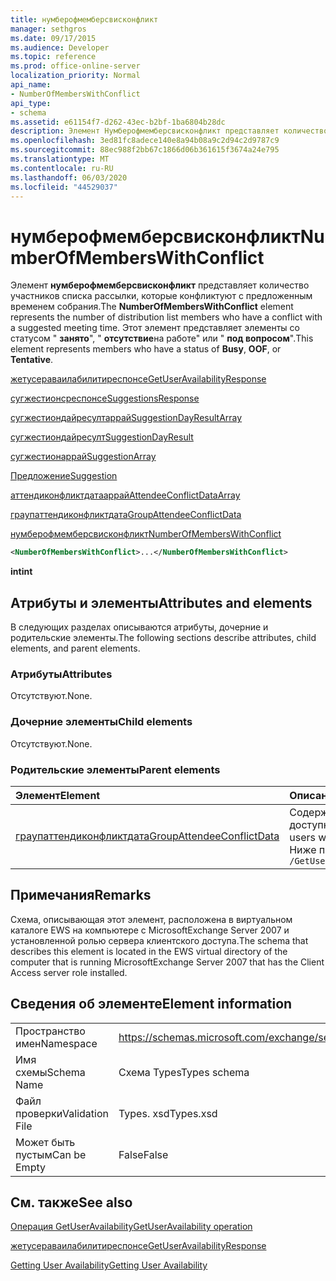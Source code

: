 ```yaml
---
title: нумберофмемберсвисконфликт
manager: sethgros
ms.date: 09/17/2015
ms.audience: Developer
ms.topic: reference
ms.prod: office-online-server
localization_priority: Normal
api_name:
- NumberOfMembersWithConflict
api_type:
- schema
ms.assetid: e61154f7-d262-43ec-b2bf-1ba6804b28dc
description: Элемент Нумберофмемберсвисконфликт представляет количество участников списка рассылки, которые конфликтуют с предложенным временем собрания. Этот элемент представляет элементы со статусом "занято", "отсутствие на работе" или "под вопросом".
ms.openlocfilehash: 3ed81fc8adece140e8a94b08a9c2d94c2d9787c9
ms.sourcegitcommit: 88ec988f2bb67c1866d06b361615f3674a24e795
ms.translationtype: MT
ms.contentlocale: ru-RU
ms.lasthandoff: 06/03/2020
ms.locfileid: "44529037"
---
```

# <a name="numberofmemberswithconflict"></a><span data-ttu-id="0793f-104">нумберофмемберсвисконфликт</span><span class="sxs-lookup"><span data-stu-id="0793f-104">NumberOfMembersWithConflict</span></span>

<span data-ttu-id="0793f-105">Элемент **нумберофмемберсвисконфликт** представляет количество участников списка рассылки, которые конфликтуют с предложенным временем собрания.</span><span class="sxs-lookup"><span data-stu-id="0793f-105">The **NumberOfMembersWithConflict** element represents the number of distribution list members who have a conflict with a suggested meeting time.</span></span> <span data-ttu-id="0793f-106">Этот элемент представляет элементы со статусом " **занято**", " **отсутствие**на работе" или " **под вопросом**".</span><span class="sxs-lookup"><span data-stu-id="0793f-106">This element represents members who have a status of **Busy**, **OOF**, or **Tentative**.</span></span>
  
[<span data-ttu-id="0793f-107">жетусераваилабилитиреспонсе</span><span class="sxs-lookup"><span data-stu-id="0793f-107">GetUserAvailabilityResponse</span></span>](getuseravailabilityresponse.md)
  
[<span data-ttu-id="0793f-108">сугжестионсреспонсе</span><span class="sxs-lookup"><span data-stu-id="0793f-108">SuggestionsResponse</span></span>](suggestionsresponse.md)
  
[<span data-ttu-id="0793f-109">сугжестиондайресултаррай</span><span class="sxs-lookup"><span data-stu-id="0793f-109">SuggestionDayResultArray</span></span>](suggestiondayresultarray.md)
  
[<span data-ttu-id="0793f-110">сугжестиондайресулт</span><span class="sxs-lookup"><span data-stu-id="0793f-110">SuggestionDayResult</span></span>](suggestiondayresult.md)
  
[<span data-ttu-id="0793f-111">сугжестионаррай</span><span class="sxs-lookup"><span data-stu-id="0793f-111">SuggestionArray</span></span>](suggestionarray.md)
  
[<span data-ttu-id="0793f-112">Предложение</span><span class="sxs-lookup"><span data-stu-id="0793f-112">Suggestion</span></span>](suggestion.md)
  
[<span data-ttu-id="0793f-113">аттендиконфликтдатааррай</span><span class="sxs-lookup"><span data-stu-id="0793f-113">AttendeeConflictDataArray</span></span>](attendeeconflictdataarray.md)
  
[<span data-ttu-id="0793f-114">граупаттендиконфликтдата</span><span class="sxs-lookup"><span data-stu-id="0793f-114">GroupAttendeeConflictData</span></span>](groupattendeeconflictdata.md)
  
[<span data-ttu-id="0793f-115">нумберофмемберсвисконфликт</span><span class="sxs-lookup"><span data-stu-id="0793f-115">NumberOfMembersWithConflict</span></span>](numberofmemberswithconflict.md)
  
```xml
<NumberOfMembersWithConflict>...</NumberOfMembersWithConflict>
```

 <span data-ttu-id="0793f-116">**int**</span><span class="sxs-lookup"><span data-stu-id="0793f-116">**int**</span></span>
## <a name="attributes-and-elements"></a><span data-ttu-id="0793f-117">Атрибуты и элементы</span><span class="sxs-lookup"><span data-stu-id="0793f-117">Attributes and elements</span></span>

<span data-ttu-id="0793f-118">В следующих разделах описываются атрибуты, дочерние и родительские элементы.</span><span class="sxs-lookup"><span data-stu-id="0793f-118">The following sections describe attributes, child elements, and parent elements.</span></span>
  
### <a name="attributes"></a><span data-ttu-id="0793f-119">Атрибуты</span><span class="sxs-lookup"><span data-stu-id="0793f-119">Attributes</span></span>

<span data-ttu-id="0793f-120">Отсутствуют.</span><span class="sxs-lookup"><span data-stu-id="0793f-120">None.</span></span>
  
### <a name="child-elements"></a><span data-ttu-id="0793f-121">Дочерние элементы</span><span class="sxs-lookup"><span data-stu-id="0793f-121">Child elements</span></span>

<span data-ttu-id="0793f-122">Отсутствуют.</span><span class="sxs-lookup"><span data-stu-id="0793f-122">None.</span></span>
  
### <a name="parent-elements"></a><span data-ttu-id="0793f-123">Родительские элементы</span><span class="sxs-lookup"><span data-stu-id="0793f-123">Parent elements</span></span>

|<span data-ttu-id="0793f-124">**Элемент**</span><span class="sxs-lookup"><span data-stu-id="0793f-124">**Element**</span></span>|<span data-ttu-id="0793f-125">**Описание**</span><span class="sxs-lookup"><span data-stu-id="0793f-125">**Description**</span></span>|
|:-----|:-----|
|[<span data-ttu-id="0793f-126">граупаттендиконфликтдата</span><span class="sxs-lookup"><span data-stu-id="0793f-126">GroupAttendeeConflictData</span></span>](groupattendeeconflictdata.md) <br/> |<span data-ttu-id="0793f-127">Содержит статистические сведения о количестве доступных пользователей, количестве пользователей с конфликтами и количестве пользователей, не имеющих сведений о доступности, в списке рассылки для предполагаемого времени проведения собрания.</span><span class="sxs-lookup"><span data-stu-id="0793f-127">Contains aggregate conflict information about the number of users who are available, the number of users who have conflicts, and the number of users who do not have availability information in a distribution list for a suggested meeting time.</span></span>  <br/> <span data-ttu-id="0793f-128">Ниже приведено выражение XPath для этого элемента:</span><span class="sxs-lookup"><span data-stu-id="0793f-128">The following is the XPath expression to this element:</span></span>  <br/>  `/GetUserAvailabilityResponse/SuggestionsResponse/SuggestionDayResultArray/SuggestionDayResult[i]/SuggestionArray/Suggestion[i]/AttendeeConflictDataArray/GroupAttendeeConflictData[i]` <br/> |
   
## <a name="remarks"></a><span data-ttu-id="0793f-129">Примечания</span><span class="sxs-lookup"><span data-stu-id="0793f-129">Remarks</span></span>

<span data-ttu-id="0793f-130">Схема, описывающая этот элемент, расположена в виртуальном каталоге EWS на компьютере с MicrosoftExchange Server 2007 и установленной ролью сервера клиентского доступа.</span><span class="sxs-lookup"><span data-stu-id="0793f-130">The schema that describes this element is located in the EWS virtual directory of the computer that is running MicrosoftExchange Server 2007 that has the Client Access server role installed.</span></span>
  
## <a name="element-information"></a><span data-ttu-id="0793f-131">Сведения об элементе</span><span class="sxs-lookup"><span data-stu-id="0793f-131">Element information</span></span>

|||
|:-----|:-----|
|<span data-ttu-id="0793f-132">Пространство имен</span><span class="sxs-lookup"><span data-stu-id="0793f-132">Namespace</span></span>  <br/> |https://schemas.microsoft.com/exchange/services/2006/types  <br/> |
|<span data-ttu-id="0793f-133">Имя схемы</span><span class="sxs-lookup"><span data-stu-id="0793f-133">Schema Name</span></span>  <br/> |<span data-ttu-id="0793f-134">Схема Types</span><span class="sxs-lookup"><span data-stu-id="0793f-134">Types schema</span></span>  <br/> |
|<span data-ttu-id="0793f-135">Файл проверки</span><span class="sxs-lookup"><span data-stu-id="0793f-135">Validation File</span></span>  <br/> |<span data-ttu-id="0793f-136">Types. xsd</span><span class="sxs-lookup"><span data-stu-id="0793f-136">Types.xsd</span></span>  <br/> |
|<span data-ttu-id="0793f-137">Может быть пустым</span><span class="sxs-lookup"><span data-stu-id="0793f-137">Can be Empty</span></span>  <br/> |<span data-ttu-id="0793f-138">False</span><span class="sxs-lookup"><span data-stu-id="0793f-138">False</span></span>  <br/> |
   
## <a name="see-also"></a><span data-ttu-id="0793f-139">См. также</span><span class="sxs-lookup"><span data-stu-id="0793f-139">See also</span></span>



[<span data-ttu-id="0793f-140">Операция GetUserAvailability</span><span class="sxs-lookup"><span data-stu-id="0793f-140">GetUserAvailability operation</span></span>](getuseravailability-operation.md)
  
[<span data-ttu-id="0793f-141">жетусераваилабилитиреспонсе</span><span class="sxs-lookup"><span data-stu-id="0793f-141">GetUserAvailabilityResponse</span></span>](getuseravailabilityresponse.md)


[<span data-ttu-id="0793f-142">Getting User Availability</span><span class="sxs-lookup"><span data-stu-id="0793f-142">Getting User Availability</span></span>](https://msdn.microsoft.com/library/d4133fcb-9b0f-4e6b-aadf-a389da83516a%28Office.15%29.aspx)

